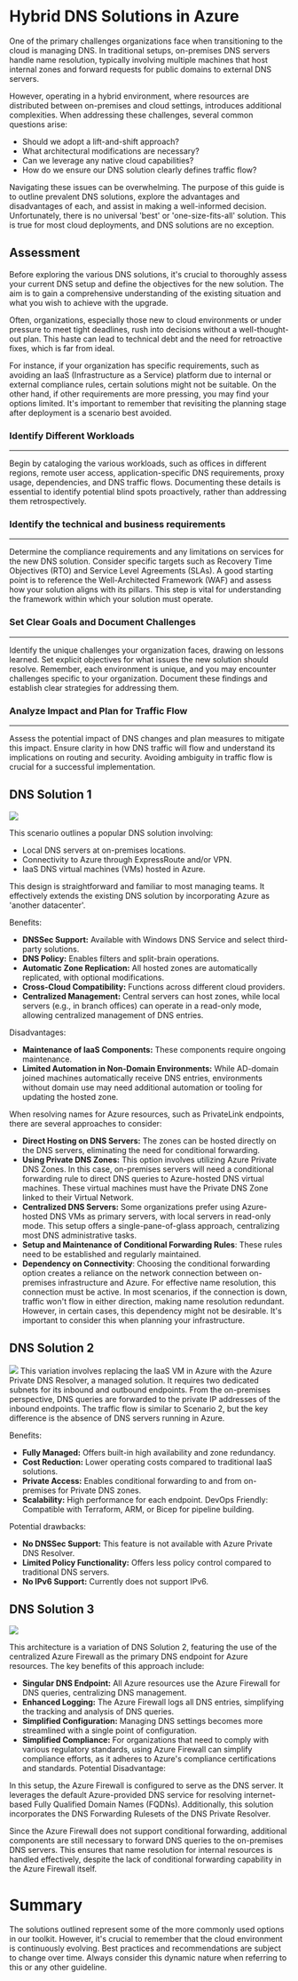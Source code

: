 # Hybrid DNS Solutions in Azure
One of the primary challenges organizations face when transitioning to the cloud is managing DNS. In traditional setups, on-premises DNS servers handle name resolution, typically involving multiple machines that host internal zones and forward requests for public domains to external DNS servers.

However, operating in a hybrid environment, where resources are distributed between on-premises and cloud settings, introduces additional complexities. When addressing these challenges, several common questions arise:

- Should we adopt a lift-and-shift approach?
- What architectural modifications are necessary?
- Can we leverage any native cloud capabilities?
- How do we ensure our DNS solution clearly defines traffic flow?

Navigating these issues can be overwhelming. The purpose of this guide is to outline prevalent DNS solutions, explore the advantages and disadvantages of each, and assist in making a well-informed decision. Unfortunately, there is no universal 'best' or 'one-size-fits-all' solution. This is true for most cloud deployments, and DNS solutions are no exception.

## Assessment
Before exploring the various DNS solutions, it's crucial to thoroughly assess your current DNS setup and define the objectives for the new solution. The aim is to gain a comprehensive understanding of the existing situation and what you wish to achieve with the upgrade.

Often, organizations, especially those new to cloud environments or under pressure to meet tight deadlines, rush into decisions without a well-thought-out plan. This haste can lead to technical debt and the need for retroactive fixes, which is far from ideal.

For instance, if your organization has specific requirements, such as avoiding an IaaS (Infrastructure as a Service) platform due to internal or external compliance rules, certain solutions might not be suitable. On the other hand, if other requirements are more pressing, you may find your options limited. It's important to remember that revisiting the planning stage after deployment is a scenario best avoided.

### Identify Different Workloads
---
Begin by cataloging the various workloads, such as offices in different regions, remote user access, application-specific DNS requirements, proxy usage, dependencies, and DNS traffic flows. Documenting these details is essential to identify potential blind spots proactively, rather than addressing them retrospectively.  

### Identify the technical and business requirements
---
Determine the compliance requirements and any limitations on services for the new DNS solution. Consider specific targets such as Recovery Time Objectives (RTO) and Service Level Agreements (SLAs). A good starting point is to reference the Well-Architected Framework (WAF) and assess how your solution aligns with its pillars. This step is vital for understanding the framework within which your solution must operate.

### Set Clear Goals and Document Challenges
---
Identify the unique challenges your organization faces, drawing on lessons learned. Set explicit objectives for what issues the new solution should resolve. Remember, each environment is unique, and you may encounter challenges specific to your organization. Document these findings and establish clear strategies for addressing them.  

### Analyze Impact and Plan for Traffic Flow
---
Assess the potential impact of DNS changes and plan measures to mitigate this impact. Ensure clarity in how DNS traffic will flow and understand its implications on routing and security. Avoiding ambiguity in traffic flow is crucial for a successful implementation.

## DNS Solution 1
![](https://github.com/infobozk/architecture-center/blob/a0635858802c1b138f1c44f474b9d861c31f998e/docs/hybrid/images/hybrid-dns-infra-1.png)

This scenario outlines a popular DNS solution involving:

- Local DNS servers at on-premises locations.
- Connectivity to Azure through ExpressRoute and/or VPN.
- IaaS DNS virtual machines (VMs) hosted in Azure.

This design is straightforward and familiar to most managing teams. It effectively extends the existing DNS solution by incorporating Azure as 'another datacenter'.

Benefits:

- **DNSSec Support:** Available with Windows DNS Service and select third-party solutions.
- **DNS Policy:** Enables filters and split-brain operations.
- **Automatic Zone Replication:** All hosted zones are automatically replicated, with optional modifications.
- **Cross-Cloud Compatibility:** Functions across different cloud providers.
- **Centralized Management:** Central servers can host zones, while local servers (e.g., in branch offices) can operate in a read-only mode, allowing centralized management of DNS entries.

Disadvantages:

- **Maintenance of IaaS Components:** These components require ongoing maintenance.
- **Limited Automation in Non-Domain Environments:** While AD-domain joined machines automatically receive DNS entries, environments without domain use may need additional automation or tooling for updating the hosted zone.

When resolving names for Azure resources, such as PrivateLink endpoints, there are several approaches to consider:

- **Direct Hosting on DNS Servers:** The zones can be hosted directly on the DNS servers, eliminating the need for conditional forwarding.
- **Using Private DNS Zones:** This option involves utilizing Azure Private DNS Zones. In this case, on-premises servers will need a conditional forwarding rule to direct DNS queries to Azure-hosted DNS virtual machines. These virtual machines must have the Private DNS Zone linked to their Virtual Network.
- **Centralized DNS Servers:** Some organizations prefer using Azure-hosted DNS VMs as primary servers, with local servers in read-only mode. This setup offers a single-pane-of-glass approach, centralizing most DNS administrative tasks.
- **Setup and Maintenance of Conditional Forwarding Rules**: These rules need to be established and regularly maintained.
- **Dependency on Connectivity**: Choosing the conditional forwarding option creates a reliance on the network connection between on-premises infrastructure and Azure. For effective name resolution, this connection must be active. In most scenarios, if the connection is down, traffic won't flow in either direction, making name resolution redundant. However, in certain cases, this dependency might not be desirable. It's important to consider this when planning your infrastructure.

## DNS Solution 2
![](https://github.com/infobozk/architecture-center/blob/a0635858802c1b138f1c44f474b9d861c31f998e/docs/hybrid/images/hybrid-dns-infra-2.png)
This variation involves replacing the IaaS VM in Azure with the Azure Private DNS Resolver, a managed solution. It requires two dedicated subnets for its inbound and outbound endpoints. From the on-premises perspective, DNS queries are forwarded to the private IP addresses of the inbound endpoints. The traffic flow is similar to Scenario 2, but the key difference is the absence of DNS servers running in Azure.

Benefits:
- **Fully Managed:** Offers built-in high availability and zone redundancy.
- **Cost Reduction:** Lower operating costs compared to traditional IaaS solutions.
- **Private Access:** Enables conditional forwarding to and from on-premises for Private DNS zones.
- **Scalability:** High performance for each endpoint. DevOps Friendly: Compatible with Terraform, ARM, or Bicep for pipeline building.

Potential drawbacks:

- **No DNSSec Support:** This feature is not available with Azure Private DNS Resolver.
- **Limited Policy Functionality:** Offers less policy control compared to traditional DNS servers.
- **No IPv6 Support:** Currently does not support IPv6.

## DNS Solution 3
![](https://github.com/infobozk/architecture-center/blob/5322fa65c5b3e4d6b18c516c0240781292e1382b/docs/hybrid/images/hybrid-dns-infra-3.png)

This architecture is a variation of DNS Solution 2, featuring the use of the centralized Azure Firewall as the primary DNS endpoint for Azure resources. The key benefits of this approach include:

- **Singular DNS Endpoint:** All Azure resources use the Azure Firewall for DNS queries, centralizing DNS management.
- **Enhanced Logging:** The Azure Firewall logs all DNS entries, simplifying the tracking and analysis of DNS queries.
- **Simplified Configuration:** Managing DNS settings becomes more streamlined with a single point of configuration.
- **Simplified Compliance:** For organizations that need to comply with various regulatory standards, using Azure Firewall can simplify compliance efforts, as it adheres to Azure's compliance certifications and standards.
Potential Disadvantage:

In this setup, the Azure Firewall is configured to serve as the DNS server. It leverages the default Azure-provided DNS service for resolving internet-based Fully Qualified Domain Names (FQDNs). Additionally, this solution incorporates the DNS Forwarding Rulesets of the DNS Private Resolver.

Since the Azure Firewall does not support conditional forwarding, additional components are still necessary to forward DNS queries to
the on-premises DNS servers. This ensures that name resolution for internal resources is handled effectively, despite the lack of conditional forwarding capability in the Azure Firewall itself.

# Summary
The solutions outlined represent some of the more commonly used options in our toolkit. However, it's crucial to remember that the cloud environment is continuously evolving. Best practices and recommendations are subject to change over time. Always consider this dynamic nature when referring to this or any other guideline.
